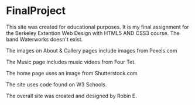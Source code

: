 # FinalProject

This site was created for educational purposes.  It is my final assignment for the Berkeley Extention Web Design with HTML5 AND CSS3 course.  The band Waterworks doesn't exist.

The images on About & Gallery pages include images from Pexels.com

The Music page includes music videos from Four Tet.

The home page uses an image from Shutterstock.com

The site uses code found on W3 Schools.

The overall site was created and designed by Robin E.
